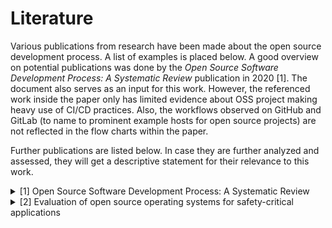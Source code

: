 # Literature

Various publications from research have been made about the open source development process. A list of examples is placed below. A good overview on potential publications was done by the *Open Source Software Development Process: A Systematic Review* publication in 2020 [1]. The document also serves as an input for this work. However, the referenced work inside the paper only has limited evidence about OSS project making heavy use of CI/CD practices. Also, the workflows observed on GitHub and GitLab (to name to prominent example hosts for open source projects) are not reflected in the flow charts within the paper.

Further publications are listed below. In case they are further analyzed and assessed,
they will get a descriptive statement for their relevance to this work.

<details>
  <summary>[1] Open Source Software Development Process: A Systematic Review </summary>
  
  Link: [arXiv:2008.05015](https://arxiv.org/abs/2008.05015)
  
  **Abstract**
  Open Source Software (OSS) has been recognized by the software development community as an effective way to deliver software. Unlike traditional software development, OSS development is driven by collaboration among developers spread geographically and motivated by common goals and interests. Besides this fact, it is recognized by OSS community the need of understand OSS development process and its activities. Our goal is to investigate the state-of-art about OSS process through conducting a systematic literature review providing an overview of how the OSS community has been investigating OSS process over past years identifying and summarizing OSS process activities and their characteristics as well as translating OSS process in a macro process through BPMN notation. As a result, we systematically analyzed 33 studies presenting an overview of the state-of-art of researches regarding OSS process, a generalized OSS development macro process represented by BPMN notation with a detailed description of each OSS process activity and roles in OSS environment. We conclude that OSS process can be in practice further investigated by researchers. In addition, the presented OSS process can be used as a guide for OSS projects and being adapted according to each OSS project reality. It provides insights to managers and developers who want to improve their development process even in OSS and traditional environments. Finally, recommendations for OSS community regarding OSS process activities are provided. 

</details>


<details>
  <summary>[2] Evaluation of open source operating
systems for safety-critical applications </summary>
  
  Link: [Chalmers Master Thesis](https://odr.chalmers.se/server/api/core/bitstreams/3c83d9c5-e4ea-4ecc-b43a-7035a756ce1f/content)
  
  **Abstract**
  Today many embedded applications will have to handle multitasking with real-time time constraints and the solution for handling multitasking is to use a real-time operating system for scheduling and managing the real-time tasks. There are many different open source real-time operating systems available and the use of open source software for safety-critical applications is considered highly interesting by industries such as medical, aerospace and automotive as it enables a shorter time to market and lower development costs. If one would like to use open source software in a safety-critical context one would have to provide evidence that the software being used fulfills the requirement put forth by the industry specific standard for functional safety, such as the ISO 26262 standard for the automotive industry. However, the standards for functional safety do not provide a clear method for how one would go about certifying open source software. Therefore, in this thesis we present identified important characteristics that can be used for comparing the suitability of open source based real-time operating systems for use in safety-critical applications together with a proposed outline for a methodology that can be used for certifying an open source real-time operating system. A case study has been done where we compared two open source operating systems for small microcontrollers with the previously mentioned characteristics in order to see which of the two is most suitable for use in safety-critical applications. The most suitable candidate is then assessed in order to see to what degree it can adhere with the requirements put forth in the widely used functional safety standards IEC 61508 and ISO 26262.


  ## Proposals from ELISA Lund Workshop 2025

  - https://www.linkedin.com/advice/0/what-most-common-open-source-software-quality
  - Thesis S. Tatschner: Towards a More Sustainable and Secure Software Tooling in Free/Libre Open Source Software Environments
  - Tracking software cluster bombs: https://papers.ssrn.com/sol3/papers.cfm?abstract_id=4847570 
  - The process of quality assurance under open source software development https://ieeexplore.ieee.org/document/5958975 
  - Aspects of Software Quality Assurance in Open Source Software Projects: Two Case Studies from Apache Project https://ieeexplore.ieee.org/document/4301084
  - Open Source software best practices and supply chain risk management on www.gov.uk
  
  Further checking option:

  - MSR (Mining software repositories), ICSE (Int. Conference on Software Engineering), ICSME, ASE (Automated Software Engineering), FSE (Fundaments of Software Engineering)
  - Julia Lawall papers
  
  